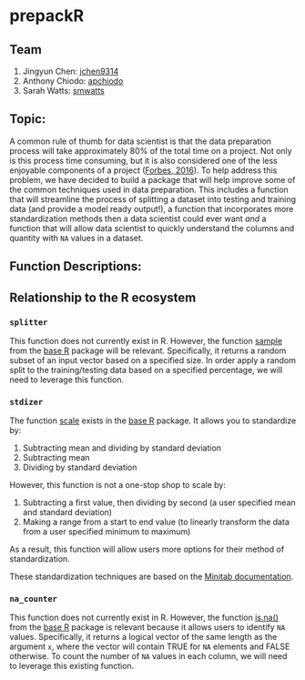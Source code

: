 # prepackR

## Team
1. Jingyun Chen: [jchen9314](https://github.com/jchen9314)
2. Anthony Chiodo: [apchiodo](https://github.com/apchiodo)
3. Sarah Watts: [smwatts](https://github.com/smwatts)

## Topic:

A common rule of thumb for data scientist is that the data preparation process will take approximately 80% of the total time on a project. Not only is this process time consuming, but it is also considered one of the less enjoyable components of a project ([Forbes, 2016](https://www.forbes.com/sites/gilpress/2016/03/23/data-preparation-most-time-consuming-least-enjoyable-data-science-task-survey-says/#3d12fbbf6f63)). To help address this problem, we have decided to build a package that will help improve some of the common techniques used in data preparation. This includes a function that will streamline the process of splitting a dataset into testing and training data (and provide a model ready output!), a function that incorporates more standardization methods then a data scientist could ever want _and_ a function that will allow data scientist to quickly understand the columns and quantity with `NA` values in a dataset. 

## Function Descriptions:

## Relationship to the R ecosystem

### `splitter`

This function does not currently exist in R. However, the function [sample](https://www.rdocumentation.org/packages/base/versions/3.5.2/topics/sample) from the [base R](https://www.rdocumentation.org/packages/base/versions/3.5.2) package will be relevant. Specifically, it returns a random subset of an input vector based on a specified size. In order apply a random split to the training/testing data based on a specified percentage, we will need to leverage this function.

### `stdizer`

The function [scale](https://www.rdocumentation.org/packages/base/versions/3.5.2/topics/scale) exists in the [base R](https://www.rdocumentation.org/packages/base/versions/3.5.2) package. It allows you to standardize by:
1. Subtracting mean and dividing by standard deviation
2. Subtracting mean
3. Dividing by standard deviation

However, this function is not a one-stop shop to scale by:
1. Subtracting a first value, then dividing by second (a user specified mean and standard deviation)
2. Making a range from a start to end value (to linearly transform the data from a user specified minimum to maximum)

As a result, this function will allow users more options for their method of standardization.

These standardization techniques are based on the [Minitab documentation](https://support.minitab.com/en-us/minitab/18/help-and-how-to/calculations-data-generation-and-matrices/standardize/standardize-columns-of-data/).

### `na_counter`

This function does not currently exist in R. However, the function [is.na()](https://www.rdocumentation.org/packages/base/versions/3.5.2/topics/NA) from the [base R](https://www.rdocumentation.org/packages/base/versions/3.5.2) package is relevant because it allows users to identify `NA` values. Specifically, it returns a logical vector of the same length as the argument `x`, where the vector will contain TRUE for `NA` elements and FALSE otherwise. To count the number of `NA` values in each column, we will need to leverage this existing function.